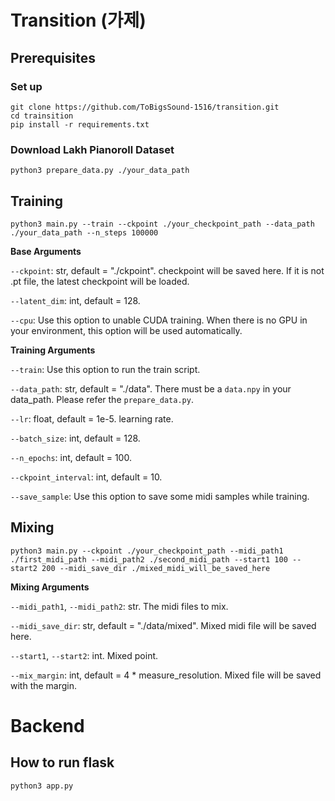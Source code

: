 # Transition (가제)
## Prerequisites
### Set up
```
git clone https://github.com/ToBigsSound-1516/transition.git
cd trainsition
pip install -r requirements.txt
```

### Download Lakh Pianoroll Dataset
```
python3 prepare_data.py ./your_data_path
```
## Training
```
python3 main.py --train --ckpoint ./your_checkpoint_path --data_path ./your_data_path --n_steps 100000
```

**Base Arguments**

`--ckpoint`: str, default = "./ckpoint". checkpoint will be saved here. If it is not .pt file, the latest checkpoint will be loaded.

`--latent_dim`: int, default = 128.

`--cpu`: Use this option to unable CUDA training. When there is no GPU in your environment, this option will be used automatically.


**Training Arguments**

`--train`: Use this option to run the train script.

`--data_path`: str, default = "./data". There must be a `data.npy` in your data_path. Please refer the `prepare_data.py`.

`--lr`: float, default = 1e-5. learning rate.

`--batch_size`: int, default = 128.

`--n_epochs`: int, default = 100. 

`--ckpoint_interval`: int, default = 10.

`--save_sample`: Use this option to save some midi samples while training.

## Mixing
```
python3 main.py --ckpoint ./your_checkpoint_path --midi_path1 ./first_midi_path --midi_path2 ./second_midi_path --start1 100 --start2 200 --midi_save_dir ./mixed_midi_will_be_saved_here
```

**Mixing Arguments**

`--midi_path1`, `--midi_path2`: str. The midi files to mix.

`--midi_save_dir`: str, default = "./data/mixed". Mixed midi file will be saved here.

`--start1`, `--start2`: int. Mixed point.

`--mix_margin`: int, default = 4 * measure_resolution. Mixed file will be saved with the margin.

# Backend

## How to run flask
```
python3 app.py
```

